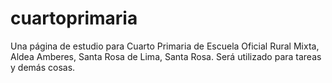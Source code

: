 # cuartoprimaria
Una página de estudio para  Cuarto Primaria de Escuela Oficial Rural Mixta, Aldea Amberes, Santa Rosa de Lima, Santa Rosa.
Será utilizado para tareas y demás cosas.
